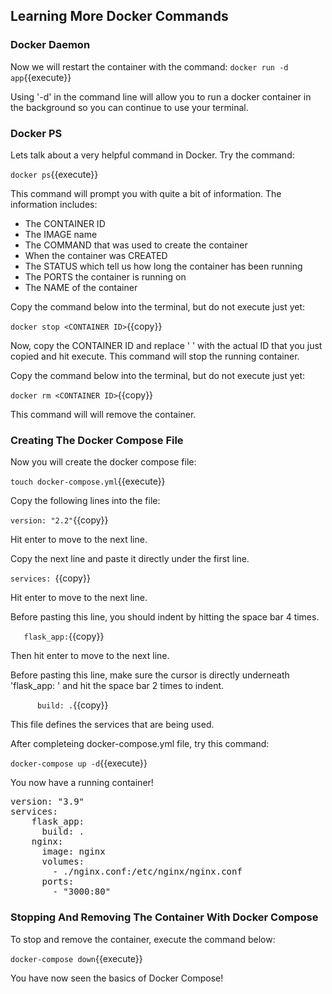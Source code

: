 ## Learning More Docker Commands

### Docker Daemon 

Now we will restart the container with the command: 
`docker run -d app`{{execute}}

Using '-d' in the command line will allow you to run a docker container in the background so you can continue to use your terminal. 

### Docker PS

Lets talk about a very helpful command in Docker. Try the command: 

`docker ps`{{execute}} 

This command will prompt you with quite a bit of information. The information includes:
* The CONTAINER ID
* The IMAGE name 
* The COMMAND that was used to create the container
* When the container was CREATED
* The STATUS which tell us how long the container has been running
* The PORTS the container is running on
* The NAME of the container

Copy the command below into the terminal, but do not execute just yet: 

`docker stop <CONTAINER ID>`{{copy}}

Now, copy the CONTAINER ID and replace ' <CONTAINER ID> ' with the actual ID that you just copied and hit execute.
This command will stop the running container. 

Copy the command below into the terminal, but do not execute just yet: 

`docker rm <CONTAINER ID>`{{copy}}

This command will will remove the container. 


### Creating The Docker Compose File 

Now you will create the docker compose file: 

`touch docker-compose.yml`{{execute}}

Copy the following lines into the file: 

`version: "2.2"`{{copy}}

Hit enter to move to the next line. 

Copy the next line and paste it directly under the first line. 

`services: `{{copy}}

Hit enter to move to the next line. 

Before pasting this line, you should indent by hitting the space bar 4 times. 

`    flask_app: `{{copy}}

Then hit enter to move to the next line. 

Before pasting this line, make sure the cursor is directly underneath 'flask_app: ' and hit the space bar 2 times to indent. 

`      build: .`{{copy}}


This file defines the services that are being used.

After completeing docker-compose.yml file, try this command: 

`docker-compose up -d`{{execute}}

You now have a running container! 

<pre class="file" data-target="clipboard">
version: "3.9"
services:
    flask_app:
      build: . 
    nginx:
      image: nginx
      volumes:
        - ./nginx.conf:/etc/nginx/nginx.conf
      ports: 
        - "3000:80"
</pre>

### Stopping And Removing The Container With Docker Compose 

To stop and remove the container, execute the command below: 

`docker-compose down`{{execute}}

You have now seen the basics of Docker Compose! 